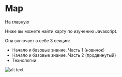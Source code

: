 # Map

<a href="https://github.com/js-machine/dashboard/blob/master/README.md">На главную</a>

Ниже вы можете найти карту по изучению Javascript.

Она включает в себе 3 секции:

<ul>
    <li>Начало и базовые знание. Часть 1 (новичок)</li>
    <li>Начало и базовые знание. Часть 2 (продвинутый)</li>
    <li>Технологии</li>
</ul>

![alt text](https://github.com/js-machine/dashboard/blob/master/js-machine-map.jpg)
